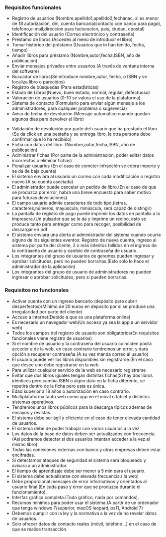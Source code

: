 ### Requisitos funcionales

- Registro de usuarios (Nombre,apellido1,apellido2,fechanac, si es menor de 18 autorización, dni, cuenta bancaria(contacto con banco para pago), telefono,e-mail,direccion para facturacion, pais, ciudad, cpostal)
- Identificación del usuario (Correo electrónico y contraseña)
- Préstamo de libros (Accedes al menú de introducir el libro)
- Tomar histórico del préstamo (Usuarios que lo han tenido, fecha, tiempo)
- Añadir libros para préstamo (Nombre,autor,fecha,ISBN, año de publicación)
- Enviar mensajes privados entre usuarios (A través de ventana interna del software)
- Buscador de libros(Se introduce nombre,autor, fecha, o ISBN y se localiza libro o parecidos)
- Registro de búsquedas (Para estadísticas)
- Estado de Libros(Nuevo, buen estado, normal, regular, defectuoso)
- Valoración de usuarios (0-10 se valora el uso de la plataforma)
- Sistema de contacto (Formulario para enviar algún mensaje a los administradores, para cualquier problema o sugerencia)
- Aviso de fecha de devolución (Mensaje automático cuando quedan algunos días para devolver el libro)
* Validación de devolución por parte del usuario que ha prestado el libro. (Se da click en una pestaña y se entrega libro, la otra persona debe confirmar que lo ha recibido)
* Ficha con datos del libro. (Nombre,autor,fecha,ISBN, año de publicación)
* Administrar fichas (Por parte de la administración, poder editar datos incorrectos o eliminar fichas)
* Penalizar usuarios (En el caso de cometer infracción se cobra importe y se da de baja cuenta)
* El sistema enviara al usuario un correo con cada modificación o registro nuevo.(A su cuenta asociada)
* El administrador puede cancelar un pedido de libro.(En el caso de que se produzca por error, habrá una breve encuesta para saber motivo para futuras devoluciones)
* El campo usuario admite caracteres de todo tipo.(letras, caracteres,números, mayúscula, minúscula, será capaz de distingir)
* La pantalla de registro de pago puede imprimir los datos en pantalla a la impresora.(Un pulsador que se le da y imprime un recibo, esto se produce tanto para entregar como para recoger, posibilidad de descargar en pdf
* El sistema enviará una alerta al administrador del sistema cuando ocurra alguno de los siguientes eventos: Registro de nueva cuenta, ingreso al sistema por parte del cliente, 2 o más intentos fallidos en el ingreso de la contraseña de usuario y cambio de contraseña de usuario.
* Los integrantes del grupo de usuarios de gerentes pueden ingresar y aprobar solicitudes, pero no pueden borrarlas.(Esto solo lo hace el administrador de la aplicación)
* Los integrantes del grupo de usuario de administradores no pueden ingresar o aprobar solicitudes, pero si pueden borrarlas.


### Requisitos no funcionales

* Activar cuenta con un ingreso bancario (depósito para cubrir desperfectos)(Mínimo de 20 euros en deposito por si se produce una irregularidad por parte del cliente)
* Acceso a internet(Debido a que es una plataforma online)
* Es necesario un navegador web(Un acceso ya sea la app a un servidor web)
* Todos los campos del registro de usuario son obligatorios(En requisitos funcionales viene registro de usuarios)
* Si el nombre de usuario y la contraseña del usuario coinciden podrá acceder a de la web. en caso contrario tendremos un error, y dará opción a recuperar contraseña.(A su vez manda correo al usuario)
* El usuario puede ver los libros disponibles sin registrarse.(En el caso que desee uno debe registrarse en la web
* Para utilizar cualquier servicio de la web es necesario registrarse
* Evitar que dos libros iguales tengan distintas fichas(Si hay dos libros idénticos pero cambia ISBN o algún dato en la ficha diferente, se repetirá dentro de la ficha pero esta es única.
* Edad superior a 18 años o autorización en caso contrario.
* Multiplataforma tanto web como app en el móvil o tablet y distintos sistemas operativos.
* Tendremos unos libros públicos para la descarga típicos ademas de ensayos y revistas.
* El sistema debe ser ágil y eficiente en el caso de tener elevada cantidad de usuarios.
* El sistema debe de poder trabajar con varios usuarios a la vez.
* Los datos de la base de datos deben ser actualizados con frecuencia.(Así podremos detectar si dos usuarios intentan acceder a la vez al mismo libro).
* Todas las conexiones externas con banco y otras empresas deben estar encifradas.
* Si detectamos ataques de seguridad el sistema será bloqueado y avisara a un administrador.
* El tiempo de aprendizaje debe ser menor a 5 min para el usuario.
* El sistema debe actualizarse con elevada frecuencia.( la web)
* Debe proporcional mensajes de error informativos y orientados al usuario final.(En cada paso y error que se produzca durante el funcionamiento).
* Interfaz grafica completa.(Todo gráfico, nada por comandos).
* Recursos minimos para poder usar el sistema.(A partir de un ordenador que tenga windows 7/superior, macOS leopard,ios11, Android 7)
* Debemos cumplir con la ley y la normativa a la vez de no revelar datos de usuarios.
* Solo ofrecer datos de contacto reales (móvil, teléfono...) en el caso de que se realice transacción. 
